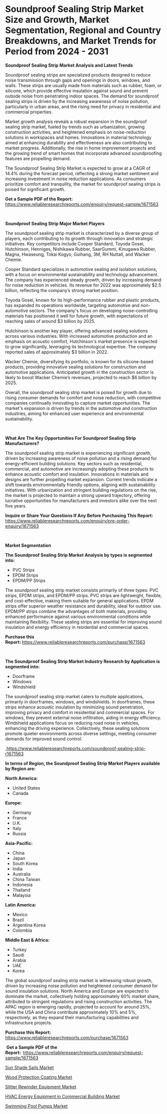 <p><h1>Soundproof Sealing Strip Market Size and Growth, Market Segmentation, Regional and Country Breakdowns, and Market Trends for Period from 2024 -  2031</h1></p><p><strong>Soundproof Sealing Strip Market Analysis and Latest Trends</strong></p>
<p><p>Soundproof sealing strips are specialized products designed to reduce noise transmission through gaps and openings in doors, windows, and walls. These strips are usually made from materials such as rubber, foam, or silicone, which provide effective insulation against sound and prevent outside noise from penetrating indoor spaces. The demand for soundproof sealing strips is driven by the increasing awareness of noise pollution, particularly in urban areas, and the rising need for privacy in residential and commercial properties.</p><p>Market growth analysis reveals a robust expansion in the soundproof sealing strip market, fueled by trends such as urbanization, growing construction activities, and heightened emphasis on noise-reduction solutions in workspaces and homes. Innovations in material technology aimed at enhancing durability and effectiveness are also contributing to market progress. Additionally, the rise in home improvement projects and the growing trend of smart homes that incorporate advanced soundproofing features are propelling demand.</p><p>The Soundproof Sealing Strip Market is expected to grow at a CAGR of 14.4% during the forecast period, reflecting a strong market sentiment and increasing investment in noise reduction applications. As consumers prioritize comfort and tranquility, the market for soundproof sealing strips is poised for significant growth.</p></p>
<p><strong>Get a Sample PDF of the Report:&nbsp;</strong> <a href="https://www.reliableresearchreports.com/enquiry/request-sample/1671563?utm_campaign=8&utm_medium=2&utm_source=Github&utm_content=ia&utm_term=24122024&utm_id=soundproof-sealing-strip">https://www.reliableresearchreports.com/enquiry/request-sample/1671563</a></p>
<p>&nbsp;</p>
<p><strong>Soundproof Sealing Strip Major Market Players</strong></p>
<p><p>The soundproof sealing strip market is characterized by a diverse group of players, each contributing to its growth through innovation and strategic initiatives. Key competitors include Cooper Standard, Toyoda Gosei, Hutchinson, Henniges, Nishikawa Rubber, SaarGummi, Kinugawa Rubber, Magna, Hwaseung, Tokai Kogyo, Guihang, 3M, RH Nuttall, and Wacker Chemie.</p><p>Cooper Standard specializes in automotive sealing and isolation solutions, with a focus on environmental sustainability and technology advancement. The company has experienced steady growth, driven by increasing demand for noise reduction in vehicles. Its revenue for 2022 was approximately $2.5 billion, reflecting the company’s strong market position.</p><p>Toyoda Gosei, known for its high-performance rubber and plastic products, has expanded its operations worldwide, targeting automotive and non-automotive sectors. The company's focus on developing noise-controlling materials has positioned it well for future growth, with expectations of reaching sales of around $3 billion by 2025.</p><p>Hutchinson is another key player, offering advanced sealing solutions across various industries. With increased automotive production and an emphasis on acoustic comfort, Hutchinson's market presence is expected to grow significantly, leveraging its technological expertise. The company reported sales of approximately $3 billion in 2022.</p><p>Wacker Chemie, diversifying its portfolio, is known for its silicone-based products, providing innovative sealing solutions for construction and automotive applications. Anticipated growth in the construction sector is likely to boost Wacker Chemie’s revenues, projected to reach $6 billion by 2025.</p><p>Overall, the soundproof sealing strip market is poised for growth due to rising consumer demands for comfort and noise reduction, with competitive companies continually innovating to capture market opportunities. The market's expansion is driven by trends in the automotive and construction industries, aiming for enhanced user experience and environmental sustainability.</p></p>
<p>&nbsp;</p>
<p><strong>What Are The Key Opportunities For Soundproof Sealing Strip Manufacturers?</strong></p>
<p><p>The soundproof sealing strip market is experiencing significant growth, driven by increasing awareness of noise pollution and a rising demand for energy-efficient building solutions. Key sectors such as residential, commercial, and automotive are increasingly adopting these products to enhance acoustic comfort and insulation. Innovations in materials and designs are further propelling market expansion. Current trends indicate a shift towards environmentally friendly options, aligning with sustainability initiatives. With urbanization and stringent building regulations on the rise, the market is projected to maintain a strong upward trajectory, offering lucrative opportunities for manufacturers and investors alike over the next five years.</p></p>
<p><strong>Inquire or Share Your Questions If Any Before Purchasing This Report:</strong> <a href="https://www.reliableresearchreports.com/enquiry/pre-order-enquiry/1671563?utm_campaign=8&utm_medium=2&utm_source=Github&utm_content=ia&utm_term=24122024&utm_id=soundproof-sealing-strip">https://www.reliableresearchreports.com/enquiry/pre-order-enquiry/1671563</a></p>
<p>&nbsp;</p>
<p><strong>Market Segmentation</strong></p>
<p><strong>The Soundproof Sealing Strip Market Analysis by types is segmented into:</strong></p>
<p><ul><li>PVC Strips</li><li>EPDM Strips</li><li>EPDM/PP Strips</li></ul></p>
<p><p>The soundproof sealing strip market consists primarily of three types: PVC strips, EPDM strips, and EPDM/PP strips. PVC strips are lightweight, flexible, and cost-effective, making them suitable for general applications. EPDM strips offer superior weather resistance and durability, ideal for outdoor use. EPDM/PP strips combine the advantages of both materials, providing enhanced performance against various environmental conditions while maintaining flexibility. These sealing strips are essential for improving sound insulation and energy efficiency in residential and commercial spaces.</p></p>
<p><strong>Purchase this Report:&nbsp;</strong><a href="https://www.reliableresearchreports.com/purchase/1671563?utm_campaign=8&utm_medium=2&utm_source=Github&utm_content=ia&utm_term=24122024&utm_id=soundproof-sealing-strip">https://www.reliableresearchreports.com/purchase/1671563</a></p>
<p>&nbsp;</p>
<p><strong>The Soundproof Sealing Strip Market Industry Research by Application is segmented into:</strong></p>
<p><ul><li>Doorframe</li><li>Windows</li><li>Windshield</li></ul></p>
<p><p>The soundproof sealing strip market caters to multiple applications, primarily in doorframes, windows, and windshields. In doorframes, these strips enhance acoustic insulation by minimizing sound penetration, improving privacy and comfort in residential and commercial spaces. For windows, they prevent external noise infiltration, aiding in energy efficiency. Windshield applications focus on reducing road noise in vehicles, enhancing the driving experience. Collectively, these sealing solutions promote quieter environments across diverse settings, meeting consumer demands for improved sound control.</p></p>
<p><a href="https://www.reliableresearchreports.com/soundproof-sealing-strip-r1671563?utm_campaign=8&utm_medium=2&utm_source=Github&utm_content=ia&utm_term=24122024&utm_id=soundproof-sealing-strip">&nbsp;https://www.reliableresearchreports.com/soundproof-sealing-strip-r1671563</a></p>
<p><strong>In terms of Region, the Soundproof Sealing Strip Market Players available by Region are:</strong></p>
<p>
    <p> <strong> North America: </strong>
        <ul>
            <li>United States</li>
            <li>Canada</li>
        </ul>
        </p> 
    <p> <strong> Europe: </strong>
        <ul>
            <li>Germany</li>
            <li>France</li>
            <li>U.K.</li>
            <li>Italy</li>
            <li>Russia</li>
        </ul>
        </p> 
    <p> <strong> Asia-Pacific: </strong>
        <ul>
            <li>China</li>
            <li>Japan</li>
            <li>South Korea</li>
            <li>India</li>
            <li>Australia</li>
            <li>China Taiwan</li>
            <li>Indonesia</li>
            <li>Thailand</li>
            <li>Malaysia</li>
        </ul>
        </p> 
    <p> <strong> Latin America: </strong>
        <ul>
            <li>Mexico</li>
            <li>Brazil</li>
            <li>Argentina Korea</li>
            <li>Colombia</li>
        </ul>
        </p> 
    <p> <strong> Middle East & Africa: </strong>
        <ul>
            <li>Turkey</li>
            <li>Saudi</li>
            <li>Arabia</li>
            <li>UAE</li>
            <li>Korea</li>
        </ul>
    </p>
    </p>
<p><p>The global soundproof sealing strip market is witnessing robust growth, driven by increasing noise pollution and heightened consumer demand for sound insulation solutions. North America and Europe are expected to dominate the market, collectively holding approximately 60% market share, attributed to stringent regulations and rising construction activities. The APAC region is emerging rapidly, projected to account for around 25%, while the USA and China contribute approximately 10% and 5%, respectively, as they expand their manufacturing capabilities and infrastructure projects.</p></p>
<p><strong>Purchase this Report: </strong><a href="https://www.reliableresearchreports.com/purchase/1671563?utm_campaign=8&utm_medium=2&utm_source=Github&utm_content=ia&utm_term=24122024&utm_id=soundproof-sealing-strip">https://www.reliableresearchreports.com/purchase/1671563</a></p>
<p>&nbsp;<strong>Get a Sample PDF of the Report:&nbsp;&nbsp;</strong><a href="https://www.reliableresearchreports.com/enquiry/request-sample/1671563?utm_campaign=8&utm_medium=2&utm_source=Github&utm_content=ia&utm_term=24122024&utm_id=soundproof-sealing-strip">https://www.reliableresearchreports.com/enquiry/request-sample/1671563</a></p>
<p><strong></strong></p>
<p><p><a href="https://github.com/NargisHussain432/Market-Research-Report-List-1/blob/main/sun-shade-sails-market.md?utm_campaign=8&utm_medium=2&utm_source=Github&utm_content=ia&utm_term=24122024&utm_id=soundproof-sealing-strip">Sun Shade Sails Market</a></p><p><a href="https://www.linkedin.com/pulse/wood-protection-coating-market-overview-future-growth-trends-ewltf?utm_campaign=8&utm_medium=2&utm_source=Github&utm_content=ia&utm_term=24122024&utm_id=soundproof-sealing-strip">Wood Protection Coating Market</a></p><p><a href="https://www.linkedin.com/pulse/slitter-rewinder-equipment-market-forecast-global-trends-analysis-vfkqe?utm_campaign=8&utm_medium=2&utm_source=Github&utm_content=ia&utm_term=24122024&utm_id=soundproof-sealing-strip">Slitter Rewinder Equipment Market</a></p><p><a href="https://github.com/FahadAhmed223/Market-Research-Report-List-1/blob/main/hvac-energy-equipment-in-commercial-building-market.md?utm_campaign=8&utm_medium=2&utm_source=Github&utm_content=ia&utm_term=24122024&utm_id=soundproof-sealing-strip">HVAC Energy Equipment in Commercial Building Market</a></p><p><a href="https://www.linkedin.com/pulse/swimming-pool-pumps-market-size-growth-industry-analysis-segmentation-2zdje?utm_campaign=8&utm_medium=2&utm_source=Github&utm_content=ia&utm_term=24122024&utm_id=soundproof-sealing-strip">Swimming Pool Pumps Market</a></p></p>